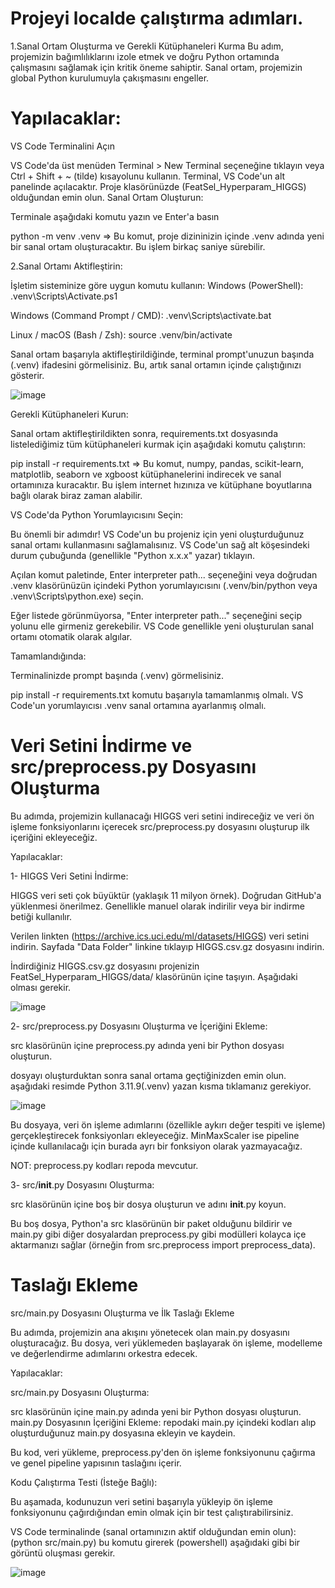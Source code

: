 # Projeyi localde çalıştırma adımları.

1.Sanal Ortam Oluşturma ve Gerekli Kütüphaneleri Kurma
Bu adım, projemizin bağımlılıklarını izole etmek ve doğru Python ortamında çalışmasını sağlamak için kritik öneme sahiptir. Sanal ortam, projemizin global Python kurulumuyla çakışmasını engeller.

# Yapılacaklar:

VS Code Terminalini Açın

VS Code'da üst menüden Terminal > New Terminal seçeneğine tıklayın veya Ctrl + Shift + ~ (tilde) kısayolunu kullanın. Terminal, VS Code'un alt panelinde açılacaktır. Proje klasörünüzde (FeatSel_Hyperparam_HIGGS) olduğundan emin olun.
Sanal Ortam Oluşturun:

Terminale aşağıdaki komutu yazın ve Enter'a basın

python -m venv .venv =>
Bu komut, proje dizininizin içinde .venv adında yeni bir sanal ortam oluşturacaktır. Bu işlem birkaç saniye sürebilir.

2.Sanal Ortamı Aktifleştirin:

İşletim sisteminize göre uygun komutu kullanın:
Windows (PowerShell): .venv\Scripts\Activate.ps1

Windows (Command Prompt / CMD): .venv\Scripts\activate.bat

Linux / macOS (Bash / Zsh): source .venv/bin/activate

Sanal ortam başarıyla aktifleştirildiğinde, terminal prompt'unuzun başında (.venv) ifadesini görmelisiniz. Bu, artık sanal ortamın içinde çalıştığınızı gösterir.

![image](https://github.com/user-attachments/assets/bb2201e1-05ce-43af-9150-108d01943a92)

Gerekli Kütüphaneleri Kurun:

Sanal ortam aktifleştirildikten sonra, requirements.txt dosyasında listelediğimiz tüm kütüphaneleri kurmak için aşağıdaki komutu çalıştırın:

pip install -r requirements.txt => Bu komut, numpy, pandas, scikit-learn, matplotlib, seaborn ve xgboost kütüphanelerini indirecek ve sanal ortamınıza kuracaktır. Bu işlem internet hızınıza ve kütüphane boyutlarına bağlı olarak biraz zaman alabilir.

VS Code'da Python Yorumlayıcısını Seçin:

Bu önemli bir adımdır! VS Code'un bu projeniz için yeni oluşturduğunuz sanal ortamı kullanmasını sağlamalısınız.
VS Code'un sağ alt köşesindeki durum çubuğunda (genellikle "Python x.x.x" yazar) tıklayın.

Açılan komut paletinde, Enter interpreter path... seçeneğini veya doğrudan .venv klasörünüzün içindeki Python yorumlayıcısını (.venv/bin/python veya .venv\Scripts\python.exe) seçin.

Eğer listede görünmüyorsa, "Enter interpreter path..." seçeneğini seçip yolunu elle girmeniz gerekebilir. VS Code genellikle yeni oluşturulan sanal ortamı otomatik olarak algılar.

Tamamlandığında:

Terminalinizde prompt başında (.venv) görmelisiniz.

pip install -r requirements.txt komutu başarıyla tamamlanmış olmalı.
VS Code'un yorumlayıcısı .venv sanal ortamına ayarlanmış olmalı.

# Veri Setini İndirme ve src/preprocess.py Dosyasını Oluşturma
Bu adımda, projemizin kullanacağı HIGGS veri setini indireceğiz ve veri ön işleme fonksiyonlarını içerecek src/preprocess.py dosyasını oluşturup ilk içeriğini ekleyeceğiz.

Yapılacaklar:

1- HIGGS Veri Setini İndirme:

HIGGS veri seti çok büyüktür (yaklaşık 11 milyon örnek). Doğrudan GitHub'a yüklenmesi önerilmez. Genellikle manuel olarak indirilir veya bir indirme betiği kullanılır.

Verilen linkten (https://archive.ics.uci.edu/ml/datasets/HIGGS) veri setini indirin. Sayfada "Data Folder" linkine tıklayıp HIGGS.csv.gz dosyasını indirin.

İndirdiğiniz HIGGS.csv.gz dosyasını projenizin FeatSel_Hyperparam_HIGGS/data/ klasörünün içine taşıyın. Aşağıdaki olması gerekir.

![image](https://github.com/user-attachments/assets/1ca9f1d1-8452-4172-89df-39d449535bb0)

2- src/preprocess.py Dosyasını Oluşturma ve İçeriğini Ekleme:

src klasörünün içine preprocess.py adında yeni bir Python dosyası oluşturun.

dosyayı oluşturduktan sonra sanal ortama geçtiğinizden emin olun. aşağıdaki resimde Python 3.11.9(.venv) yazan kısma tıklamanız gerekiyor. 

![image](https://github.com/user-attachments/assets/e6abd1a5-7fa8-4433-9dca-4df82788e7e2)


Bu dosyaya, veri ön işleme adımlarını (özellikle aykırı değer tespiti ve işleme) gerçekleştirecek fonksiyonları ekleyeceğiz. MinMaxScaler ise pipeline içinde kullanılacağı için burada ayrı bir fonksiyon olarak yazmayacağız.

NOT: preprocess.py kodları repoda mevcutur.

3- src/__init__.py Dosyasını Oluşturma:

src klasörünün içine boş bir dosya oluşturun ve adını __init__.py koyun.

Bu boş dosya, Python'a src klasörünün bir paket olduğunu bildirir ve main.py gibi diğer dosyalardan preprocess.py gibi modülleri kolayca içe aktarmanızı sağlar (örneğin from src.preprocess import preprocess_data).

# Taslağı Ekleme
src/main.py Dosyasını Oluşturma ve İlk Taslağı Ekleme

Bu adımda, projemizin ana akışını yönetecek olan main.py dosyasını oluşturacağız. Bu dosya, veri yüklemeden başlayarak ön işleme, modelleme ve değerlendirme adımlarını orkestra edecek.

Yapılacaklar:

src/main.py Dosyasını Oluşturma:

src klasörünün içine main.py adında yeni bir Python dosyası oluşturun.
main.py Dosyasının İçeriğini Ekleme: repodaki main.py içindeki kodları alıp oluşturduğunuz main.py dosyasına ekleyin ve kaydein.

Bu kod, veri yükleme, preprocess.py'den ön işleme fonksiyonunu çağırma ve genel pipeline yapısının taslağını içerir.

Kodu Çalıştırma Testi (İsteğe Bağlı):

Bu aşamada, kodunuzun veri setini başarıyla yükleyip ön işleme fonksiyonunu çağırdığından emin olmak için bir test çalıştırabilirsiniz.

VS Code terminalinde (sanal ortamınızın aktif olduğundan emin olun): (python src/main.py) bu komutu girerek (powershell) aşağıdaki gibi bir görüntü oluşması gerekir.

![image](https://github.com/user-attachments/assets/cae44edd-587f-4e60-9e71-6e6e663bde48)






